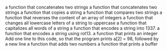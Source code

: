 a function that concatenates two strings
a function that concatenates two strings
a function that copies a string
a function that compares two strings
a function that reverses the content of an array of integers
a function that changes all lowercase letters of a string to uppercase
a function that capitalizes all words of a string
a function that encodes a string into 1337.
a function that encodes a string using rot13.
a function that prints an integer
Add one line to this code, so that the program prints a[2] = 98, followed by a new line
a function that adds two numbers
a function that prints a buffer
